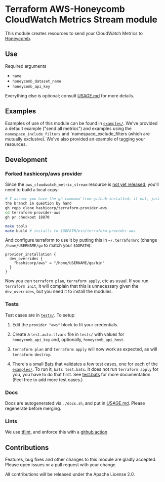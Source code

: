Terraform AWS-Honeycomb CloudWatch Metrics Stream module
========================================================

This module creates resources to send your CloudWatch Metrics to
[Honeycomb](https://www.honeycomb.io).

## Use

Required arguments
- `name`
- `honeycomb_dataset_name`
- `honeycomb_api_key`

Everything else is optional; consult [USAGE.md](USAGE.md)
for more details.


## Examples

Examples of use of this module can be found in [`examples/`](examples/).  We've
provided a default example ("send all metrics") and examples using the
`namespace_include_filters` and `namespace_exclude_filters (which are mutually
exclusive). We've also provided an example of tagging your resources.


## Development

### Forked hashicorp/aws provider
Since the `aws_cloudwatch_metric_stream` resource is [not yet
released](https://github.com/hashicorp/terraform-provider-aws/pull/18870),
you'll need to build a local copy:

```bash
# I assume you have the gh command from github installed; if not, just chek out
the branch in question by hand
gh repo clone hashicorp/terraform-provider-aws
cd terraform-provider-aws
gh pr checkout 18870

make tools
make build # installs to $GOPATH/bin/terraform-provider-aws
```

And configure terraform to use it by putting this in `~/.terraformrc` (change
`/home/USERNAME/go` to match your `$GOPATH`):
```hcl
provider_installation {
  dev_overrides {
    "hashicorp/aws" = "/home/USERNAME/go/bin"
  } 
} 
```

Now you can `terraform plan`, `terraform apply`, etc as usual. If you run
`terraform init`, it will complain that this is unnecessary given the
`dev_overrides`, but you need it to install the modules.

### Tests
Test cases are in [`tests/`](tests/). To setup:

1. Edit the `provider "aws"` block to fit your credentials.

2. Create a `test.auto.tfvars` file in `tests/` with values for
   `honeycomb_api_key` and, optionally, `honeycomb_api_host`.

3. `terraform plan` and `terraform apply` will now work as expected, as will
   `terraform destroy`.

4. There's a small [Bats](https://github.com/sstephenson/bats) that validates
   a few test cases, one for each of the [`examples/`](examples/).  To run it, `bats test.bats`. It does not run `terraform apply` for you, you have to do that first. See [test.bats](tests/test.bats) for more documentation. (Feel free to add more test cases.)

### Docs
Docs are autogenerated via `./docs.sh`, and put in [USAGE.md](USAGE.md).  Please
regenerate before merging.

### Lints
We use [tflint](https://github.com/terraform-linters/tflint), and enforce this
with a [github action](.github/workflows/tflint.yml).


## Contributions
Features, bug fixes and other changes to this module are gladly accepted. Please open issues or a pull request with your change.

All contributions will be released under the Apache License 2.0.
